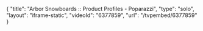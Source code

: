 {
    "title": "Arbor Snowboards :: Product Profiles - Poparazzi",
    "type": "solo",
    "layout": "iframe-static",
    "videoId": "6377859",
    "url": "\/tvpembed\/6377859"
}